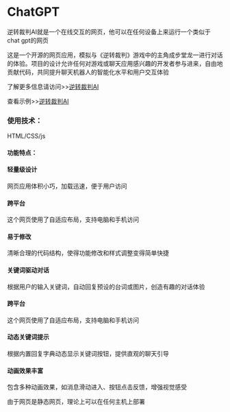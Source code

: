 # ChatGPT
逆转裁判AI就是一个在线交互的网页，他可以在任何设备上来运行一个类似于chat gpt的网页 

这是一个开源的网页应用，模拟与《逆转裁判》游戏中的主角成步堂龙一进行对话的体验。项目的设计允许任何对游戏或聊天应用感兴趣的开发者参与进来，自由地贡献代码，共同提升聊天机器人的智能化水平和用户交互体验

了解更多信息请访问>>[逆转裁判AI](http://45.114.124.81/notice.html)

查看示例>>[逆转裁判AI](http://45.114.124.81/)

### 使用技术：

HTML/CSS/js


#### 功能特点：

#### 轻量级设计

网页应用体积小巧，加载迅速，便于用户访问

#### 跨平台

这个网页使用了自适应布局，支持电脑和手机访问

#### 易于修改

清晰合理的代码结构，使得功能修改和样式调整变得简单快捷

#### 关键词驱动对话

根据用户的输入关键词，自动回复预设的台词或图片，创造有趣的对话体验

#### 跨平台

这个网页使用了自适应布局，支持电脑和手机访问

#### 动态关键词提示

根据内置回复字典动态显示关键词按钮，提供直观的聊天引导

#### 动画效果丰富

包含多种动画效果，如消息滑动进入、按钮点击反馈，增强视觉感受

由于网页是静态网页，理论上可以在任何主机上部署

